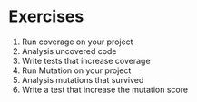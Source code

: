 # Exercises

1. Run coverage on your project
2. Analysis uncovered code
3. Write tests that increase coverage
4. Run Mutation on your project
5. Analysis mutations that survived 
6. Write a test that increase the mutation score